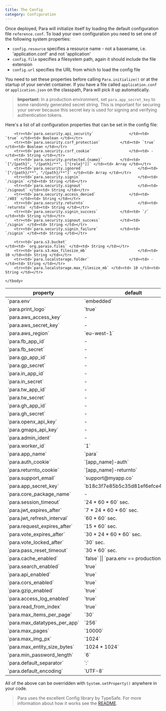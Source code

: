 ```yaml
---
title: The Config
category: Configuration
---
```


Once deployed, Para will initialize itself by loading the default configuration file `reference.conf`.
To load your own configuration you need to set one of the following system properties:

- `config.resource` specifies a resource name - not a basename, i.e. 'application.conf' and not 'application'
- `config.file` specifies a filesystem path, again it should include the file extension
- `config.url` specifies the URL from which to load the config file

You need to set these properties before calling `Para.initialize()` or at the startup of your servlet container.
If you have a file called `application.conf` or `application.json` on the classpath, Para will pick it up automatically.

> **Important:** In a production environment, set `para.app_secret_key` to some randomly generated secret string.
> This is important for securing your server because this secret key is used for signing and verifying authentication tokens.

Here's a list of all configuration properties that can be set in the config file:

<table class="table table-striped">
	<thead>
		<tr>
			<th>property</th>
			<th>default</th>
			<th>type</th>
		</tr>
	</thead>
	<tbody>
		<tr><td>`para.env`									</td><td>	`embedded`</td><td>String</td></tr>
		<tr><td>`para.print_logo`						</td><td>`true`</td><td>Boolean</td></tr>
		<tr><td>`para.aws_access_key`				</td><td>-</td><td>String</td></tr>
		<tr><td>`para.aws_secret_key`				</td><td>-</td><td>String</td></tr>
		<tr><td>`para.aws_region`						</td><td>`eu-west-1`</td><td>String</td></tr>
		<tr><td>`para.fb_app_id`						</td><td>-</td><td>String</td></tr>
		<tr><td>`para.fb_secret`						</td><td>-</td><td>String</td></tr>
		<tr><td>`para.gp_app_id`						</td><td>-</td><td>String</td></tr>
		<tr><td>`para.gp_secret`						</td><td>-</td><td>String</td></tr>
		<tr><td>`para.in_app_id`						</td><td>-</td><td>String</td></tr>
		<tr><td>`para.in_secret`						</td><td>-</td><td>String</td></tr>
		<tr><td>`para.tw_app_id`						</td><td>-</td><td>String</td></tr>
		<tr><td>`para.tw_secret`						</td><td>-</td><td>String</td></tr>
		<tr><td>`para.gh_app_id`						</td><td>-</td><td>String</td></tr>
		<tr><td>`para.gh_secret`						</td><td>-</td><td>String</td></tr>
		<tr><td>`para.openx_api_key`				</td><td>-</td><td>String</td></tr>
		<tr><td>`para.gmaps_api_key`				</td><td>-</td><td>String</td></tr>
		<tr><td>`para.admin_ident`					</td><td>-</td><td>String</td></tr>
		<tr><td>`para.worker_id`						</td><td>`1`</td><td>String</td></tr>
		<tr><td>`para.app_name`							</td><td>`para`</td><td>String</td></tr>
		<tr><td>`para.auth_cookie`					</td><td>`[app_name]-auth`</td><td>String</td></tr>
		<tr><td>`para.returnto_cookie`			</td><td>`[app_name]-returnto`</td><td>String</td></tr>
		<tr><td>`para.support_email`				</td><td>`support@myapp.co`</td><td>String</td></tr>
		<tr><td>`para.app_secret_key`				</td><td>`b18c3f7e85b5c35d81ef6efce4870709`</td><td>String</td></tr>
		<tr><td>`para.core_package_name`		</td><td>-</td><td>String</td></tr>
		<tr><td>`para.session_timeout`			</td><td>`24 * 60 * 60` sec.</td><td>Long</td></tr>
		<tr><td>`para.jwt_expires_after`		</td><td>`7 * 24 * 60 * 60` sec.</td><td>Long</td></tr>
		<tr><td>`para.jwt_refresh_interval`	</td><td>`60 * 60` sec.</td><td>Long</td></tr>
		<tr><td>`para.request_expires_after`</td><td>`15 * 60` sec.</td><td>Long</td></tr>
		<tr><td>`para.vote_expires_after`		</td><td>`30 * 24 * 60 * 60` sec.</td><td>Long</td></tr>
		<tr><td>`para.vote_locked_after`		</td><td>`30` sec.</td><td>Long</td></tr>
		<tr><td>`para.pass_reset_timeout`		</td><td>`30 * 60` sec.</td><td>Long</td></tr>
		<tr><td>`para.cache_enabled`				</td><td>`false` || `para.env == production`</td><td>Boolean</td></tr>
		<tr><td>`para.search_enabled`				</td><td>`true`</td><td>Boolean</td></tr>
		<tr><td>`para.api_enabled`					</td><td>`true`</td><td>Boolean</td></tr>
		<tr><td>`para.cors_enabled`					</td><td>`true`</td><td>Boolean</td></tr>
		<tr><td>`para.gzip_enabled`					</td><td>`true`</td><td>Boolean</td></tr>
		<tr><td>`para.access_log_enabled`		</td><td>`true`</td><td>Boolean</td></tr>
		<tr><td>`para.read_from_index`			</td><td>`true`</td><td>Boolean</td></tr>
		<tr><td>`para.max_items_per_page`		</td><td>`30`</td><td>Integer</td></tr>
		<tr><td>`para.max_datatypes_per_app`</td><td>`256`</td><td>Integer</td></tr>
		<tr><td>`para.max_pages`						</td><td>`10000`</td><td>Integer</td></tr>
		<tr><td>`para.max_img_px`						</td><td>`1024`</td><td>Integer</td></tr>
		<tr><td>`para.max_entity_size_bytes`</td><td>`1024 * 1024`</td><td>Integer</td></tr>
		<tr><td>`para.min_password_length`	</td><td>`6`</td><td>Integer</td></tr>
		<tr><td>`para.default_separator`		</td><td>`:`</td><td>String</td></tr>
		<tr><td>`para.default_encoding`			</td><td>`UTF-8`</td><td>String</td></tr>

		<tr><td>`para.security.api_security`				</td><td> `true` </td><td> Boolean </td></tr>
		<tr><td>`para.security.csrf_protection`			</td><td> `true` </td><td> Boolean </td></tr>
		<tr><td>`para.security.csrf_cookie`					</td><td> - </td><td> String </td></tr>
		<tr><td>`para.security.protected.{name}`		</td><td> `["/{path}", "/{path}/**", ["{role}"]]` </td><td> Array </td></tr>
		<tr><td>`para.security.ignored`							</td><td> `["/{path}/**", "/{path}/**"]` </td><td> Array </td></tr>
		<tr><td>`para.security.signin`							</td><td> `/signin` </td><td> String </td></tr>
		<tr><td>`para.security.signout`							</td><td> `/signout` </td><td> String </td></tr>
		<tr><td>`para.security.access_denied`				</td><td> `/403` </td><td> String </td></tr>
		<tr><td>`para.security.returnto`						</td><td> `returnto` </td><td> String </td></tr>
		<tr><td>`para.security.signin_success`			</td><td> `/` </td><td> String </td></tr>
		<tr><td>`para.security.signout_success`			</td><td> `/signin` </td><td> String </td></tr>
		<tr><td>`para.security.signin_failure`			</td><td> `/signin` </td><td> String </td></tr>

		<tr><td>`para.s3.bucket`										</td><td> `org.paraio.files` </td><td> String </td></tr>
		<tr><td>`para.s3.max_filesize_mb`						</td><td> 10 </td><td> String </td></tr>
		<tr><td>`para.localstorage.folder`					</td><td> - </td><td> String </td></tr>
		<tr><td>`para.localstorage.max_filesize_mb`	</td><td> 10 </td><td> String </td></tr>

	</tbody>
</table>

All of the above can be overridden with `System.setProperty()` anywhere in your code.

> Para uses the excellent Config library by TypeSafe. For more information about how it works
> see the [README](https://github.com/typesafehub/config/blob/master/README.md).